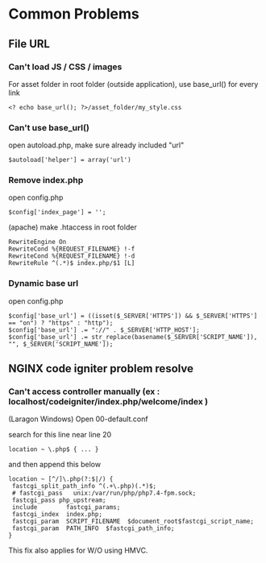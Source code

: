 # Common Problems

## File URL

### Can't load JS / CSS / images

For asset folder in root folder (outside application), use base_url() for every link

```
<? echo base_url(); ?>/asset_folder/my_style.css
```

### Can't use base_url()

open autoload.php, make sure already included "url"

```
$autoload['helper'] = array('url')
```

### Remove index.php

open config.php

```
$config['index_page'] = '';
```

(apache) make .htaccess in root folder

```
RewriteEngine On
RewriteCond %{REQUEST_FILENAME} !-f
RewriteCond %{REQUEST_FILENAME} !-d
RewriteRule ^(.*)$ index.php/$1 [L]
```

### Dynamic base url

open config.php

```
$config['base_url'] = ((isset($_SERVER['HTTPS']) && $_SERVER['HTTPS'] == "on") ? "https" : "http");
$config['base_url'] .= "://" . $_SERVER['HTTP_HOST'];
$config['base_url'] .= str_replace(basename($_SERVER['SCRIPT_NAME']), "", $_SERVER['SCRIPT_NAME']);
```

## NGINX code igniter problem resolve

### Can't access controller manually (ex : localhost/codeigniter/index.php/welcome/index )
(Laragon Windows)
Open 00-default.conf

search for this line near line 20

```
location ~ \.php$ { ... }
```

and then append this below

```
location ~ [^/]\.php(?:$|/) {
 fastcgi_split_path_info ^(.+\.php)(.*)$;
 # fastcgi_pass   unix:/var/run/php/php7.4-fpm.sock;
 fastcgi_pass php_upstream;
 include        fastcgi_params;
 fastcgi_index  index.php;
 fastcgi_param  SCRIPT_FILENAME  $document_root$fastcgi_script_name;
 fastcgi_param  PATH_INFO  $fastcgi_path_info;
}
```

This fix also applies for W/O using HMVC.
